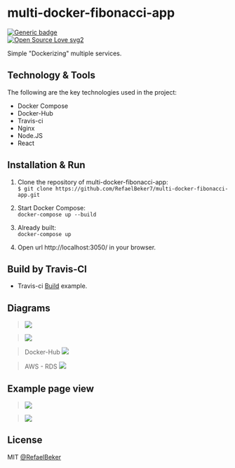 # multi-docker-fibonacci-app

[![Generic badge](https://img.shields.io/badge/Done-Progress-<COLOR>.svg)](https://shields.io/)
<br />
[![Open Source Love svg2](https://badges.frapsoft.com/os/v2/open-source.svg?v=103)](https://github.com/ellerbrock/open-source-badges/)

Simple "Dockerizing" multiple services.


## Technology & Tools
The following are the key technologies used in the project:

- Docker Compose
- Docker-Hub
- Travis-ci
- Nginx
- Node.JS
- React

## Installation & Run
1. Clone the repository of multi-docker-fibonacci-app: <br />
```$ git clone https://github.com/RefaelBeker7/multi-docker-fibonacci-app.git```

2. Start Docker Compose: <br />
```docker-compose up --build```

3. Already built: <br />
```docker-compose up```

3. Open url http://localhost:3050/ in your browser.

## Build by Travis-CI

* Travis-ci [Build](https://travis-ci.com/github/RefaelBeker7/multi-docker-fibonacci-app/builds/230192248) example.

## Diagrams

> ![](https://github.com/RefaelBeker7/dockerizing-multi-services-app-fibonacci/blob/main/screenshots/fib_calculator_pro2.png)

> ![](https://github.com/RefaelBeker7/dockerizing-multi-services-app-fibonacci/blob/main/screenshots/fib_calculator_pro3.png)

> Docker-Hub
![](https://github.com/RefaelBeker7/dockerizing-multi-services-app-fibonacci/blob/main/screenshots/hub_docker_multi.png)

> AWS - RDS
![](https://github.com/RefaelBeker7/dockerizing-multi-services-app-fibonacci/blob/main/screenshots/AWS_diagram.png)

## Example page view

> ![](https://github.com/RefaelBeker7/dockerizing-multi-services-app-fibonacci/blob/main/screenshots/fib_calculator_project.png)

> ![](https://github.com/RefaelBeker7/dockerizing-multi-services-app-fibonacci/blob/main/screenshots/fibi_page_view.png)

License
---
MIT [@RefaelBeker](https://github.com/RefaelBeker7)
